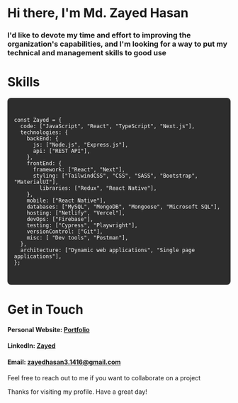 # Hi there, I'm Md. Zayed Hasan

### I'd like to devote my time and effort to improving the organization's capabilities, and I'm looking for a way to put my technical and management skills to good use

# Skills

<div style="background-color: #2d2d2d; padding: 15px; border-radius: 8px; color: #ffffff; font-family: monospace; font-size: 14px;">
  <pre><code>
const Zayed = { 
  code: ["JavaScript", "React", "TypeScript", "Next.js"],
  technologies: {
    backEnd: {
      js: ["Node.js", "Express.js"],
      api: ["REST API"],
    },
    frontEnd: {
      framework: ["React", "Next"],
      styling: ["TailwindCSS", "CSS", "SASS", "Bootstrap", "MaterialUI"],
        libraries: ["Redux", "React Native"],
    },
    mobile: ["React Native"],
    databases: ["MySQL", "MongoDB", "Mongoose", "Microsoft SQL"],
    hosting: ["Netlify", "Vercel"],
    devOps: ["Firebase"],
    testing: ["Cypress", "Playwright"],
    versionControl: ["Git"],
    misc: [ "Dev tools", "Postman"],
  },
  architecture: ["Dynamic web applications", "Single page applications"],
};
  </code></pre>
</div>



# Get in Touch
#### Personal Website: [Portfolio](https://zayed007.netlify.app/)
#### LinkedIn: [Zayed](https://www.linkedin.com/in/iamzayed/)
#### Email: zayedhasan3.1416@gmail.com

Feel free to reach out to me if you want to collaborate on a project

Thanks for visiting my profile. Have a great day!

